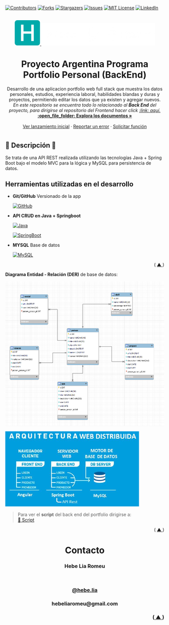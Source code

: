 <a id="readme-top"></a>

[![Contributors][contributors-shield]][contributors-url]
[![Forks][forks-shield]][forks-url]
[![Stargazers][stars-shield]][stars-url]
[![Issues][issues-shield]][issues-url]
[![MIT License][license-shield]][license-url]
[![LinkedIn][linkedin-shield]][linkedin-url]

<!-- PROJECT LOGO -->
<br />
<div align="center">
  <a href="https://github.com/hebelia/front-end">
    <img src="src\assets\android-chrome-192x192.png" alt="Logo" width="80" height="80">  
    <img src="src\assets\logo.png" alt="Logo">
  </a>

<h1 align="center"> Proyecto Argentina Programa Portfolio Personal (BackEnd) </h1>

  <p align="center">
    Desarrollo de una aplicacion portfolio web full stack que muestra los datos personales, estudios, experiencia laboral, habilidades blandas y duras y proyectos, permitiendo editar los datos que ya existen y agregar nuevos.
    <br />
    <i>En este repositorio se encuentra todo lo relacionado al <strong>Back End</strong> del proyecto, para dirigirse al repositorio del Frontend hacer click <a href="https://github.com/hebelia/front-end/" target="_blank">:link: aquí. </a></i>
    <br />
    <a href="https://github.com/hebelia/back-end"><strong>:open_file_folder: Explora los documentos »</strong></a>
    <br />
    <br />
    <a href="https://github.com/hebelia/back-end">Ver lanzamiento inicial</a>
    ·
    <a href="https://github.com/hebelia/back-end/issues">Reportar un error</a>
    ·
    <a href="https://github.com/hebelia/back-end/issues">Solicitar función</a>
  </p>
</div>

<h1></h1>

## :small_orange_diamond: Descripción :small_orange_diamond:

Se trata de una API REST realizada utilizando las tecnologías Java + Spring Boot bajo el modelo MVC para la lógica y MySQL para persistencia de datos.

<h2>Herramientas utilizadas en el desarrollo</h2>

- <b>Git/GitHub</b> Versionado de la app

  [![GitHub][github.com]][github-url]

- <b>API CRUD en Java + Springboot</b>

  [![Java][oracle.com]][java-url]

  [![SpringBoot][spring.io]][springboot-url]

- <b>MYSQL</b> Base de datos

  [![MySQL][mysql]][mysql-url]

<p align="right">( <a href="#readme-top"> ▲ </a> )</p>

<b>Diagrama Entidad - Relación (DER)</b> de base de datos:

  ![Diagrama Entidad Relación](/src/assets/DER.png)

  ![Arquitectura Web del Portfolio](src\assets\arquitectura-web.png)

> Para ver el **script** del back end del portfolio dirigirse a:
> <a href="https://github.com/hebelia/front-end/blob/main/src/assets/img/portfolio-script.sql" target="_blank"> <br /> :link: Script </a></i>

<p align="right">( <a href="#readme-top"> ▲ </a> )</p>

<!-- CONTACT -->
<h1 align="center" id="contacto">Contacto </h1>

<h3 align="center">Hebe Lia Romeu </h3> <br />

<h3 align="center">

[@hebe.lia](https://instagram.com/hebe.lia)

</h3>
<h3 align="center">
hebeliaromeu@gmail.com
<h3>

<p align="right">(<a href="#readme-top"> ▲ </a>)</p>


<!-- MARKDOWN LINKS & IMAGES -->

[contributors-shield]: https://img.shields.io/github/contributors/hebelia/back-end.svg?style=for-the-badge
[contributors-url]: https://github.com/hebelia/back-end/graphs/contributors
[forks-shield]: https://img.shields.io/github/forks/hebelia/back-end.svg?style=for-the-badge
[forks-url]: https://github.com/hebelia/back-end/network/members
[stars-shield]: https://img.shields.io/github/stars/hebelia/back-end.svg?style=for-the-badge
[stars-url]: https://github.com/hebelia/back-end/stargazers
[issues-shield]: https://img.shields.io/github/issues/hebelia/back-end.svg?style=for-the-badge
[issues-url]: https://github.com/hebelia/back-end/issues
[license-shield]: https://img.shields.io/badge/license-563D7C?style=for-the-badge&logo=C&logoColor=white
[license-url]: https://github.com/hebelia/front-end/blob/master/LICENSE.txt
[linkedin-shield]: https://img.shields.io/badge/-LinkedIn-black.svg?style=for-the-badge&logo=linkedin&colorR=555
[linkedin-url]: https://www.linkedin.com/in/hebe-lia-romeu-0a5343234/

<!--  -->

[github-url]: https://github.com
[github.com]: https://img.shields.io/badge/GitHub-35495E?style=for-the-badge&logo=github&logoColor=4FC08D
[oracle.com]: https://img.shields.io/badge/Java-DD0031?style=for-the-badge&logo=oracle&logoColor=white
[java-url]: https://www.oracle.com/java/technologies/downloads/
[mysql]: https://img.shields.io/badge/MySQL-4A4A55?style=for-the-badge&logo=mysql&colorR=555
[mysql-url]: https://www.mysql.com
[spring.io]: https://img.shields.io/badge/SpringBoot-4A4A55?style=for-the-badge&logo=springboot&colorR=555
[springboot-url]: https://spring.io/projects/spring-boot

<!--  -->

<!-- IMAGES & MEDIA -->

[der-url]:https://ibb.co/VB981Bw

[portfolio-pc]:
[portfolio-mobile]:
[prtfolio-pc-admin]:
[portfolio-mobile-admin]:
